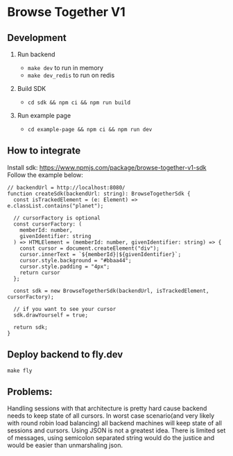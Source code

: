 # Browse Together V1

## Development

1. Run backend

   - `make dev` to run in memory
   - `make dev_redis` to run on redis

1. Build SDK

   - `cd sdk && npm ci && npm run build`

1. Run example page
   
   - `cd example-page && npm ci && npm run dev`

## How to integrate

Install sdk: https://www.npmjs.com/package/browse-together-v1-sdk
Follow the example below:
```
// backendUrl = http://localhost:8080/
function createSdk(backendUrl: string): BrowseTogetherSdk {
  const isTrackedElement = (e: Element) => e.classList.contains("planet");

  // cursorFactory is optional
  const cursorFactory: (
    memberId: number,
    givenIdentifier: string
  ) => HTMLElement = (memberId: number, givenIdentifier: string) => {
    const cursor = document.createElement("div");
    cursor.innerText = `${memberId}|${givenIdentifier}`;
    cursor.style.background = "#bbaa44";
    cursor.style.padding = "4px";
    return cursor
  };

  const sdk = new BrowseTogetherSdk(backendUrl, isTrackedElement, cursorFactory);

  // if you want to see your cursor
  sdk.drawYourself = true;

  return sdk;
}
```

## Deploy backend to fly.dev

`make fly`

## Problems:

Handling sessions with that architecture is pretty hard cause backend needs to keep state of all cursors. In worst case scenario(and very likely with round robin load balancing) all backend machines will keep state of all sessions and cursors. 
Using JSON is not a greatest idea. There is limited set of messages, using semicolon separated string would do the justice and would be easier than unmarshaling json.
